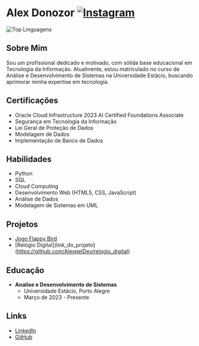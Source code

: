 # Alex Donozor                         [![Instagram](https://img.shields.io/badge/Instagram-E4405F?style=for-the-badge&logo=instagram&logoColor=white)](https://www.instagram.com/alexpel_iluaie/)
                      
                       
![Top Linguagens](https://github-readme-stats.vercel.app/api/top-langs/?username=AlexpelDev&layout=compact&theme=dark)


## Sobre Mim
Sou um profissional dedicado e motivado, com sólida base educacional em Tecnologia da Informação. Atualmente, estou matriculado no curso de Análise e Desenvolvimento de Sistemas na Universidade Estácio, buscando aprimorar minha expertise em tecnologia.

## Certificações
- Oracle Cloud Infrastructure 2023 AI Certified Foundations Associate
- Segurança em Tecnologia da Informação
- Lei Geral de Proteção de Dados
- Modelagem de Dados
- Implementação de Banco de Dados

## Habilidades
- Python
- SQL
- Cloud Computing
- Desenvolvimento Web (HTML5, CSS, JavaScript)
- Análise de Dados
- Modelagem de Sistemas em UML

## Projetos
- [Jogo Flappy Bird](https://github.com/AlexpelDev/Flappy_Bird)
- [Relógio Digital](link_do_projeto](https://github.com/AlexpelDev/relogio_digital)

## Educação
- **Analise e Desenvolvimento de Sistemas**
  - Universidade Estácio, Porto Alegre
  - Março de 2023 - Presente

## Links
- [LinkedIn](https://www.linkedin.com/in/alex-donozor/)
- [GitHub](https://github.com/AlexpelDev)

